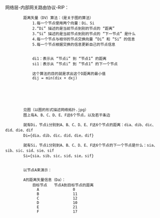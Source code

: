 网络层-内部网关路由协议-RIP：

			距离矢量（DV）算法：（是关于图的算法）
				1.每一个节点使用两个向量：Di、Si
				2.“Di” 描述的是当前节点到别的节点的 “距离”
				3.“Si” 描述的是当前节点到别的节点的 “下一节点” 是什么
				4.每一个节点与相邻的节点交换向量 “Di” 和 “Si” 的信息
				5.每一个节点根据交换的信息更新自己的节点信息


				di1：表示从 “节点i” 到 “节点1” 的距离
				si1：表示从 “节点i” 到 “节点1” 的下一个节点
				
				这个算法的目的就是求出这个D距离的最小值
				dij = min(dix + dxj)






			见图（以图的形式描述网络拓扑.jpg）
			图上有A、B、C、D、E、F这6个节点，以及若干条边

			就有Di，节点i分别到A、B、C、D、E、F这6个节点的距离：dia、dib、dic、did、die、dif
			Di={dia，dib，dic，did，die，dif}

			就有Si，节点i分别到A、B、C、D、E、F这6个节点的下一个节点是什么：sia、sib、sic、sid、sie、sif
			Si={sia，sib，sic，sid，sie，sif}


			以节点A来演示：

			A的距离矢量信息（Da）：
				目标节点   节点A到目标节点的距离
				  A               0
				  B               11
				  C               12
				  D               10
				  E               21
				  F               17